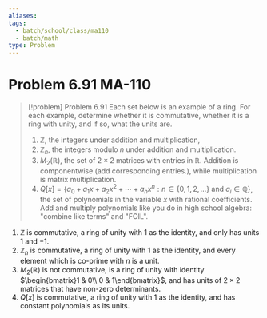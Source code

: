 ```yaml
---
aliases: 
tags:
  - batch/school/class/ma110
  - batch/math
type: Problem
---
```

# Problem 6.91 MA-110

> [!problem] Problem 6.91
> Each set below is an example of a ring. For each example, determine whether it is commutative, whether it is a ring with unity, and if so, what the units are.
> 1. $\mathbb{Z}$, the integers under addition and multiplication,
> 2. $\mathbb{Z}_{n}$, the integers modulo $n$ under addition and multiplication.
> 3. $M_{2}(\mathbb{R})$, the set of $2\times 2$ matrices with entries in $\mathbb{R}$. Addition is componentwise (add corresponding entries.), while multiplication is matrix multiplication.
> 4. $Q[x]=\{ a_{0}+a_{1}x+a_{2}x^{2}+  \cdots+a_{n}x^{n} : n \in \{ 0,1,2, \dots \} \text{ and } a_{i} \in \mathbb{Q} \}$, the set of polynomials in the variable $x$ with rational coefficients. Add and multiply polynomials like you do in high school algebra: "combine like terms" and "FOIL".

1. $\mathbb{Z}$ is commutative, a ring of unity with $1$ as the identity, and only has units $1$ and $-1$.
2. $\mathbb{Z}_{n}$ is commutative, a ring of unity with $1$ as the identity, and every element which is co-prime with $n$ is a unit.
3. $M_{2}(\mathbb{R})$ is not commutative, is a ring of unity with identity $\begin{bmatrix}1 & 0\\ 0 & 1\end{bmatrix}$, and has units of $2\times2$ matrices that have non-zero determinants.
4. $Q[x]$ is commutative, a ring of unity with $1$ as the identity, and has constant polynomials as its units.
